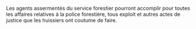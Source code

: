Les agents assermentés du service forestier pourront
accomplir pour toutes les affaires relatives à la police forestière,
tous exploit et autres actes de justice que les huissiers ont coutume de
faire.